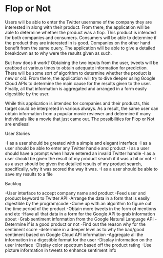 # Flop or Not

Users will be able to enter the Twitter username of the company they are interested in along with their product. From there, the application will be able to determine whether the product was a flop. This product is intended for both companies and consumers. Consumers will be able to determine if the product they are interested in is good. Companies on the other hand benefit from the same query. The application will be able to give a detailed breakdown as to why were the results given as such.

But how does it work? Obtaining the two inputs from the user, tweets will be grabbed at various times to obtain adequate information for prediction. There will be some sort of algorithm to determine whether the product is new or old. From there, the application will try to dive deeper using Google Cloud APIs to determine the main cause for the results given to the user.  Finally, all that information is aggregated and arranged in a form easily digestible by the user.

While this application is intended for companies and their products, this target could be interpreted in various always. As a result, the same user can obtain information from a popular movie reviewer and determine if many individuals like a movie that just came out. The possibilities for Flop or Not are endless!

User Stories

-I as a user should be greeted with a simple and elegant interface
-I as a user should be able to enter any Twitter handle and product
-I as a user should have a prompt when I have entered an invalid Twitter handle
-I as a user should be given the result of my product search if it was a hit or not
-I as a user should be given the detailed results of my product search, specifically, why it was scored the way it was.
-I as a user should be able to save my results to a file

Backlog

-User interface to accept company name and product
-Feed user and product keyword to Twitter API
-Arrange the data in a form that is easily digestible by the program/code
-Come up with an algorithm to figure out the time period of the product
-Obtain more tweets in the form of mentions and etc
-Have all that data in a form for the Google API to grab information about
-Grab sentiment information from the Google Natural Language API
-Determine if is a good product or not
-Find out the reason why for the sentiment score
-determine in a deeper level as to why the bad/good sentiment based on Google Cloud API information
-Aggregate all the information in a digestible format for the user
-Display information on the user interface
-Display color spectrum based off the product rating
-Use picture information in tweets to enhance sentiment info

